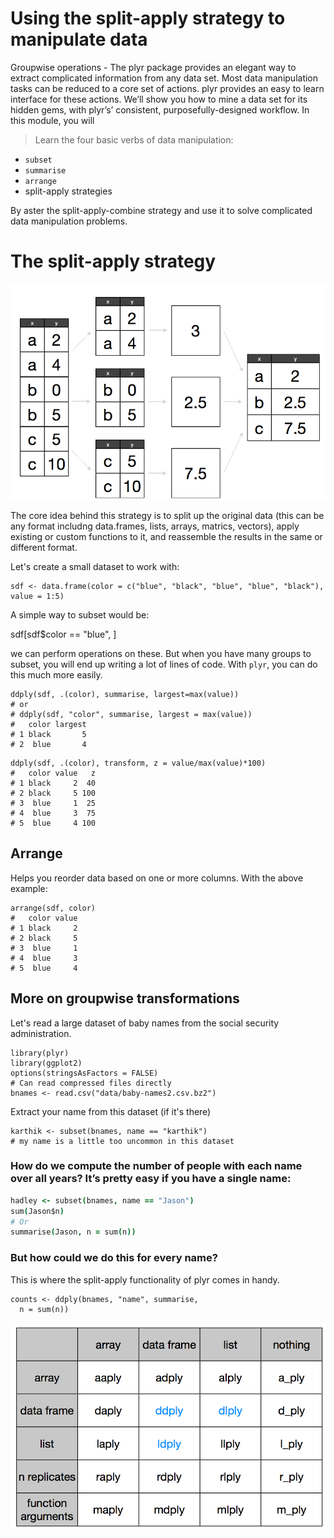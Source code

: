 
# Using the split-apply strategy to manipulate data

Groupwise operations - The plyr package provides an elegant way to extract complicated information from any data set. Most data manipulation tasks can be reduced to a core set of actions. plyr provides an easy to learn interface for these actions. We’ll show you how to mine a data set for its hidden gems, with plyr’s’ consistent, purposefully-designed workflow. In this module, you will

> Learn the four basic verbs of data manipulation: 

* `subset`
* `summarise`
*  `arrange`
*  split-apply strategies

By aster the split-apply-combine strategy and use it to solve complicated data manipulation problems.

# The split-apply strategy

![](splitapply.png)

The core idea behind this strategy is to split up the original data (this can be any format includng data.frames, lists, arrays, matrics, vectors), apply existing or custom functions to it, and reassemble the results in the same or different format.


Let's create a small dataset to work with:

```
sdf <- data.frame(color = c("blue", "black", "blue", "blue", "black"), value = 1:5)
```

A simple way to subset would be:

sdf[sdf$color == "blue", ]

we can perform operations on these. But when you have many groups to subset, you will end up writing a lot of lines of code. With `plyr`, you can do this much more easily.

```
ddply(sdf, .(color), summarise, largest=max(value))
# or 
# ddply(sdf, "color", summarise, largest = max(value))
#   color largest
# 1 black       5
# 2  blue       4
```


```
ddply(sdf, .(color), transform, z = value/max(value)*100)
#   color value   z
# 1 black     2  40
# 2 black     5 100
# 3  blue     1  25
# 4  blue     3  75
# 5  blue     4 100
```

## Arrange 

Helps you reorder data based on one or more columns. With the above example:

```
arrange(sdf, color)
#   color value
# 1 black     2
# 2 black     5
# 3  blue     1
# 4  blue     3
# 5  blue     4
```

## More on groupwise transformations

Let's read a large dataset of baby names from the social security administration.

```
library(plyr)
library(ggplot2)
options(stringsAsFactors = FALSE)
# Can read compressed files directly
bnames <- read.csv("data/baby-names2.csv.bz2")
```

Extract your name from this dataset (if it's there)

```
karthik <- subset(bnames, name == "karthik")
# my name is a little too uncommon in this dataset
```

### How do we compute the number of people with each name over all years? It’s pretty easy if you have a single name:

```coffee
hadley <- subset(bnames, name == "Jason")
sum(Jason$n)
# Or
summarise(Jason, n = sum(n))
```

### But how could we do this for every name?

This is where the split-apply functionality of plyr comes in handy.

```
counts <- ddply(bnames, "name", summarise,
  n = sum(n))
```


![](full_apply_suite.png)





